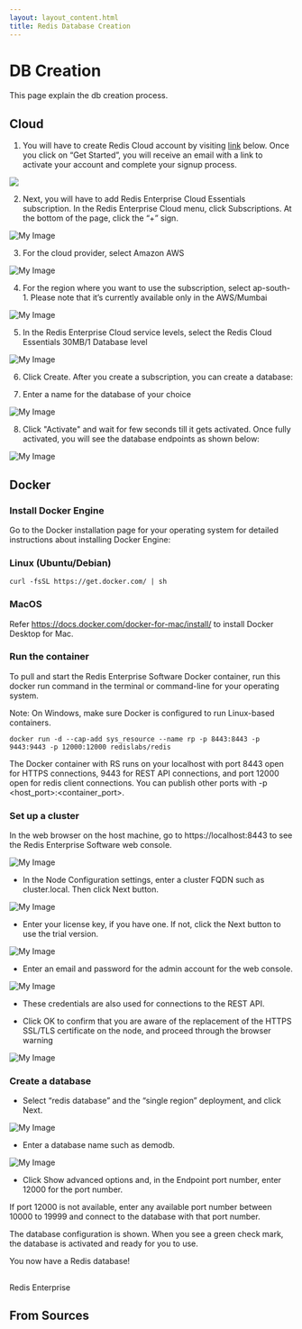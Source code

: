 ```yaml
---
layout: layout_content.html
title: Redis Database Creation
---
```


# DB Creation

This page explain the db creation process.


## Cloud

1. You will have to create Redis Cloud account by visiting [link](https://redislabs.com/try-redis-modules-for-free) below. Once you click on “Get Started”, you will receive an email with a link to activate your account and complete your signup process.

[![](https://github.com/ajeetraina/redis-developer/blob/master/content/get-started/images/recloud.png)](https://redislabs.com/try-redis-modules-for-free)

2.  Next, you will have to add  Redis Enterprise Cloud Essentials subscription. In the Redis Enterprise Cloud menu, click Subscriptions. At the bottom of the page, click the “+” sign.

![My Image](https://github.com/ajeetraina/redis-developer/blob/master/content/get-started/images/recloud2.png)

3. For the cloud provider, select Amazon AWS


![My Image](https://github.com/ajeetraina/redis-developer/blob/master/content/get-started/images/recloud4.png)

4. For the region where you want to use the subscription, select ap-south-1. Please note that it’s currently available only in the AWS/Mumbai 


![My Image](https://github.com/ajeetraina/redis-developer/blob/master/content/get-started/images/recloud5.png)

5. In the Redis Enterprise Cloud service levels, select the Redis Cloud Essentials 30MB/1 Database level


![My Image](https://github.com/ajeetraina/redis-developer/blob/master/content/get-started/images/recloud6.png)

6. Click Create. After you create a subscription, you can create a database:


7.  Enter a name for the database of your choice

![My Image](https://github.com/ajeetraina/redis-developer/blob/master/content/get-started/images/recloud7.png)


8. Click "Activate" and wait for few seconds till it gets activated. Once fully activated, you will see the database endpoints as shown below:

![My Image](https://github.com/ajeetraina/redis-developer/blob/master/content/get-started/images/recloud8.png)


## Docker

### Install Docker Engine

Go to the Docker installation page for your operating system for detailed instructions about installing Docker Engine:

### Linux (Ubuntu/Debian)

```
curl -fsSL https://get.docker.com/ | sh
```

### MacOS 

Refer https://docs.docker.com/docker-for-mac/install/ to install Docker Desktop for Mac.

### Run the container

To pull and start the Redis Enterprise Software Docker container, run this docker run command in the terminal or command-line for your operating system.

Note: On Windows, make sure Docker is configured to run Linux-based containers.

```
docker run -d --cap-add sys_resource --name rp -p 8443:8443 -p 9443:9443 -p 12000:12000 redislabs/redis
```

The Docker container with RS runs on your localhost with port 8443 open for HTTPS connections, 9443 for REST API connections, and port 12000 open for redis client connections. You can publish other ports with -p <host_port>:<container_port>.

### Set up a cluster

In the web browser on the host machine, go to https://localhost:8443 to see the Redis Enterprise Software web console.

![My Image](https://github.com/ajeetraina/redis-developer/blob/master/content/get-started/images/recloud9.png)

- In the Node Configuration settings, enter a cluster FQDN such as cluster.local. Then click Next button.

![My Image](https://github.com/ajeetraina/redis-developer/blob/master/content/get-started/images/recloud10.png)


- Enter your license key, if you have one. If not, click the Next button to use the trial version.

![My Image](https://github.com/ajeetraina/redis-developer/blob/master/content/get-started/images/recloud11.png)

- Enter an email and password for the admin account for the web console.

![My Image](https://github.com/ajeetraina/redis-developer/blob/master/content/get-started/images/recloud12.png)

- These credentials are also used for connections to the REST API.

- Click OK to confirm that you are aware of the replacement of the HTTPS SSL/TLS certificate on the node, and proceed through the browser warning

![My Image](https://github.com/ajeetraina/redis-developer/blob/master/content/get-started/images/recloud13.png)

### Create a database

- Select “redis database” and the “single region” deployment, and click Next.

![My Image](https://github.com/ajeetraina/redis-developer/blob/master/content/get-started/images/recloud14.png)

- Enter a database name such as demodb.

![My Image](https://github.com/ajeetraina/redis-developer/blob/master/content/get-started/images/recloud15.png)

- Click Show advanced options and, in the Endpoint port number, enter 12000 for the port number.

If port 12000 is not available, enter any available port number between 10000 to 19999 and connect to the database with that port number.


The database configuration is shown. When you see a green check mark, the database is activated and ready for you to use.

You now have a Redis database!



##

Redis Enterprise


## From Sources




